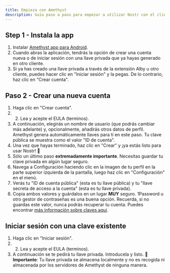 ```yaml
---
title: Empieza con Amethyst
description: Guía paso a paso para empezar a utilizar Nostr con el cliente Amethyst para Android
---
```


## Step 1 - Instala la app

1. Instalar [Amethyst app para Android](https://play.google.com/store/apps/details?id=com.vitorpamplona.amethyst).
1. Cuando abras la aplicación, tendrás la opción de crear una cuenta nueva o de iniciar sesión con una llave privada que ya hayas generado en otro cliente.
1. Si ya has creado una llave privada a través de la extensión Alby u otro cliente, puedes hacer clic en "Iniciar sesión" y la pegas. De lo contrario, haz clic en "Crear cuenta".

## Paso 2 - Crear una nueva cuenta

1. Haga clic en "Crear cuenta".
1. 2. Lea y acepte el EULA (terminos).
1. A continuación, elegirás un nombre de usuario (que podrás cambiar más adelante) y, opcionalmente, añadirás otros datos de perfil. Amethyst genera automáticamente llaves para ti en este paso. Tu clave pública se muestra como el valor "ID de cuenta".
1. Una vez que hayas terminado, haz clic en "Crear" y ¡ya estás listo para usar Nostr! 🤙
1. Sólo un último paso **extremadamente importante**. Necesitas guardar tu clave privada en algún lugar seguro.
1. Navega a Configuración haciendo clic en la imagen de tu perfil en la parte superior izquierda de la pantalla, luego haz clic en "Configuración" en el menú.
1. Verás tu "ID de cuenta pública" (esta es tu llave pública) y tu "llave secreta de acceso a la cuenta" (esta es tu llave privada).
1. Copia ambos valores y guárdalos en un lugar **MUY** seguro. 1Password u otro gestor de contraseñas es una buena opción. Recuerda, si no guardas este valor, nunca podrás recuperar tu cuenta. Puedes encontrar [más información sobre claves aquí](/es/comenzar#entendiendo-llaves).

## Iniciar sesión con una clave existente

1. Haga clic en "Iniciar sesión".
1. 2. Lea y acepte el EULA (terminos).
1. A continuación se te pedirá tu llave privada. Introducela y listo. 🤙 **Importante**: Tu llave privada se almacena localmente y no es recogida ni almacenada por los servidores de Amethyst de ninguna manera.
